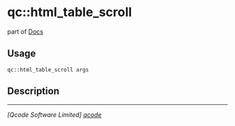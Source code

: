 qc::html_table_scroll
=====================

part of [Docs](.)

Usage
-----
`qc::html_table_scroll args`

Description
-----------


----------------------------------
*[Qcode Software Limited] [qcode]*

[qcode]: www.qcode.co.uk "Qcode Software"